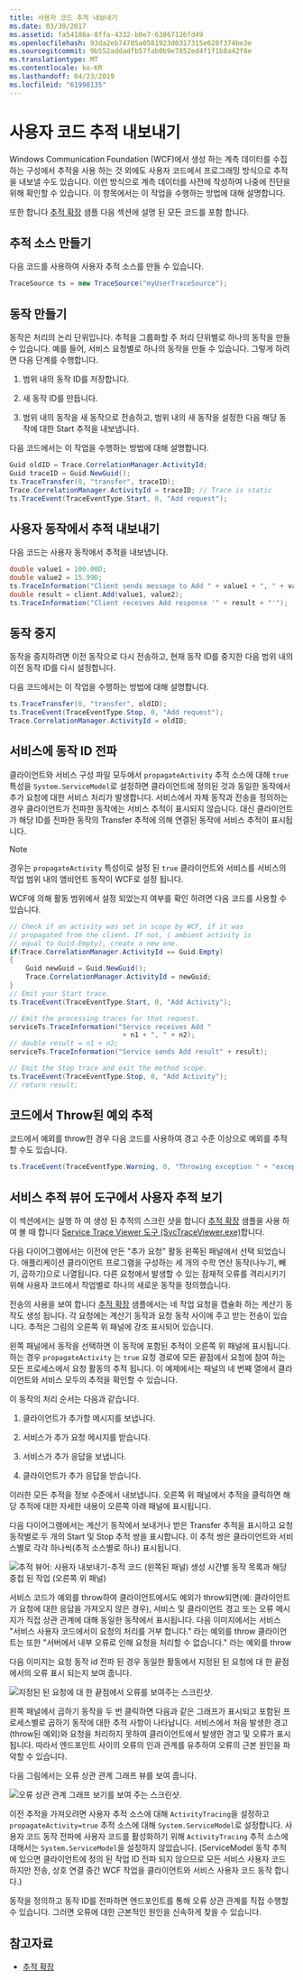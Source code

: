 ```yaml
---
title: 사용자 코드 추적 내보내기
ms.date: 03/30/2017
ms.assetid: fa54186a-8ffa-4332-b0e7-63867126fd49
ms.openlocfilehash: 93da2eb74705a0581923d0317315e628f374be3e
ms.sourcegitcommit: 9b552addadfb57fab0b9e7852ed4f1f1b8a42f8e
ms.translationtype: MT
ms.contentlocale: ko-KR
ms.lasthandoff: 04/23/2019
ms.locfileid: "61998135"
---
```

# <a name="emitting-user-code-traces"></a>사용자 코드 추적 내보내기

Windows Communication Foundation (WCF)에서 생성 하는 계측 데이터를 수집 하는 구성에서 추적을 사용 하는 것 외에도 사용자 코드에서 프로그래밍 방식으로 추적을 내보낼 수도 있습니다. 이런 방식으로 계측 데이터를 사전에 작성하여 나중에 진단을 위해 확인할 수 있습니다. 이 항목에서는 이 작업을 수행하는 방법에 대해 설명합니다.

또한 합니다 [추적 확장](../../../../../docs/framework/wcf/samples/extending-tracing.md) 샘플 다음 섹션에 설명 된 모든 코드를 포함 합니다.

## <a name="creating-a-trace-source"></a>추적 소스 만들기

다음 코드를 사용하여 사용자 추적 소스를 만들 수 있습니다.

```csharp
TraceSource ts = new TraceSource("myUserTraceSource");
```

## <a name="creating-activities"></a>동작 만들기

동작은 처리의 논리 단위입니다. 추적을 그룹화할 주 처리 단위별로 하나의 동작을 만들 수 있습니다. 예를 들어, 서비스 요청별로 하나의 동작을 만들 수 있습니다. 그렇게 하려면 다음 단계를 수행합니다.

1. 범위 내의 동작 ID를 저장합니다.

2. 새 동작 ID를 만듭니다.

3. 범위 내의 동작을 새 동작으로 전송하고, 범위 내의 새 동작을 설정한 다음 해당 동작에 대한 Start 추적을 내보냅니다.

다음 코드에서는 이 작업을 수행하는 방법에 대해 설명합니다.

```csharp
Guid oldID = Trace.CorrelationManager.ActivityId;
Guid traceID = Guid.NewGuid();
ts.TraceTransfer(0, "transfer", traceID);
Trace.CorrelationManager.ActivityId = traceID; // Trace is static
ts.TraceEvent(TraceEventType.Start, 0, "Add request");
```

## <a name="emitting-traces-within-a-user-activity"></a>사용자 동작에서 추적 내보내기

다음 코드는 사용자 동작에서 추적을 내보냅니다.

```csharp
double value1 = 100.00D;
double value2 = 15.99D;
ts.TraceInformation("Client sends message to Add " + value1 + ", " + value2);
double result = client.Add(value1, value2);
ts.TraceInformation("Client receives Add response '" + result + "'");
```

## <a name="stopping-the-activities"></a>동작 중지

동작을 중지하려면 이전 동작으로 다시 전송하고, 현재 동작 ID를 중지한 다음 범위 내의 이전 동작 ID를 다시 설정합니다.

다음 코드에서는 이 작업을 수행하는 방법에 대해 설명합니다.

```csharp
ts.TraceTransfer(0, "transfer", oldID);
ts.TraceEvent(TraceEventType.Stop, 0, "Add request");
Trace.CorrelationManager.ActivityId = oldID;
```

## <a name="propagating-the-activity-id-to-a-service"></a>서비스에 동작 ID 전파

클라이언트와 서비스 구성 파일 모두에서 `propagateActivity` 추적 소스에 대해 `true` 특성을 `System.ServiceModel`로 설정하면 클라이언트에 정의된 것과 동일한 동작에서 추가 요청에 대한 서비스 처리가 발생합니다. 서비스에서 자체 동작과 전송을 정의하는 경우 클라이언트가 전파한 동작에는 서비스 추적이 표시되지 않습니다. 대신 클라이언트가 해당 ID를 전파한 동작의 Transfer 추적에 의해 연결된 동작에 서비스 추적이 표시됩니다.

> [!NOTE]
> 경우는 `propagateActivity` 특성이로 설정 된 `true` 클라이언트와 서비스를 서비스의 작업 범위 내의 앰비언트 동작이 WCF로 설정 됩니다.

WCF에 의해 활동 범위에서 설정 되었는지 여부를 확인 하려면 다음 코드를 사용할 수 있습니다.

```csharp
// Check if an activity was set in scope by WCF, if it was
// propagated from the client. If not, ( ambient activity is
// equal to Guid.Empty), create a new one.
if(Trace.CorrelationManager.ActivityId == Guid.Empty)
{
    Guid newGuid = Guid.NewGuid();
    Trace.CorrelationManager.ActivityId = newGuid;
}
// Emit your Start trace.
ts.TraceEvent(TraceEventType.Start, 0, "Add Activity");

// Emit the processing traces for that request.
serviceTs.TraceInformation("Service receives Add "
                            + n1 + ", " + n2);
// double result = n1 + n2;
serviceTs.TraceInformation("Service sends Add result" + result);

// Emit the Stop trace and exit the method scope.
ts.TraceEvent(TraceEventType.Stop, 0, "Add Activity");
// return result;
```

## <a name="tracing-exceptions-thrown-in-code"></a>코드에서 Throw된 예외 추적

코드에서 예외를 throw한 경우 다음 코드를 사용하여 경고 수준 이상으로 예외를 추적할 수도 있습니다.

```csharp
ts.TraceEvent(TraceEventType.Warning, 0, "Throwing exception " + "exceptionMessage");
```

## <a name="viewing-user-traces-in-the-service-trace-viewer-tool"></a>서비스 추적 뷰어 도구에서 사용자 추적 보기

이 섹션에서는 실행 하 여 생성 된 추적의 스크린 샷을 합니다 [추적 확장](../../../../../docs/framework/wcf/samples/extending-tracing.md) 샘플을 사용 하 여 볼 때 합니다 [Service Trace Viewer 도구 (SvcTraceViewer.exe)](../../../../../docs/framework/wcf/service-trace-viewer-tool-svctraceviewer-exe.md)합니다.

다음 다이어그램에서는 이전에 만든 "추가 요청" 활동 왼쪽된 패널에서 선택 되었습니다. 애플리케이션 클라이언트 프로그램을 구성하는 세 개의 수학 연산 동작(나누기, 빼기, 곱하기)으로 나열됩니다. 다른 요청에서 발생할 수 있는 잠재적 오류를 격리시키기 위해 사용자 코드에서 작업별로 하나의 새로운 동작을 정의했습니다.

전송의 사용을 보여 합니다 [추적 확장](../../../../../docs/framework/wcf/samples/extending-tracing.md) 샘플에서는 네 작업 요청을 캡슐화 하는 계산기 동작도 생성 됩니다. 각 요청에는 계산기 동작과 요청 동작 사이에 주고 받는 전송이 있습니다. 추적은 그림의 오른쪽 위 패널에 강조 표시되어 있습니다.

왼쪽 패널에서 동작을 선택하면 이 동작에 포함된 추적이 오른쪽 위 패널에 표시됩니다. 하는 경우 `propagateActivity` 는 `true` 요청 경로에 모든 끝점에서 요청에 참여 하는 모든 프로세스에서 요청 활동의 추적 됩니다. 이 예제에서는 패널의 네 번째 열에서 클라이언트와 서비스 모두의 추적을 확인할 수 있습니다.

이 동작의 처리 순서는 다음과 같습니다.

1. 클라이언트가 추가할 메시지를 보냅니다.

2. 서비스가 추가 요청 메시지를 받습니다.

3. 서비스가 추가 응답을 보냅니다.

4. 클라이언트가 추가 응답을 받습니다.

이러한 모든 추적을 정보 수준에서 내보냅니다. 오른쪽 위 패널에서 추적을 클릭하면 해당 추적에 대한 자세한 내용이 오른쪽 아래 패널에 표시됩니다.

다음 다이어그램에서는 계산기 동작에서 보내거나 받은 Transfer 추적을 표시하고 요청 동작별로 두 개의 Start 및 Stop 추적 쌍을 표시합니다. 이 추적 쌍은 클라이언트와 서비스별로 각각 하나씩(추적 소스별로 하나) 표시됩니다.

![추적 뷰어: 사용자 내보내기&#45;추적 코드](../../../../../docs/framework/wcf/diagnostics/tracing/media/242c9358-475a-4baf-83f3-4227aa942fcd.gif "242c9358-475a-4baf-83f3-4227aa942fcd") (왼쪽된 패널) 생성 시간별 동작 목록과 해당 중첩 된 작업 (오른쪽 위 패널)

서비스 코드가 예외를 throw하여 클라이언트에서도 예외가 throw되면(예: 클라이언트가 요청에 대한 응답을 가져오지 않은 경우), 서비스 및 클라이언트 경고 또는 오류 메시지가 직접 상관 관계에 대해 동일한 동작에서 표시됩니다. 다음 이미지에서는 서비스 "서비스 사용자 코드에서이 요청의 처리를 거부 합니다." 라는 예외를 throw 클라이언트는 또한 "서버에서 내부 오류로 인해 요청을 처리할 수 없습니다." 라는 예외를 throw

다음 이미지는 요청 동작 id 전파 된 경우 동일한 활동에서 지정된 된 요청에 대 한 끝점에서의 오류 표시 되는지 보여 줍니다.

![지정된 된 요청에 대 한 끝점에서 오류를 보여주는 스크린샷.](./media/emitting-user-code-traces/trace-viewer-endpoint-errors.gif)

왼쪽 패널에서 곱하기 동작을 두 번 클릭하면 다음과 같은 그래프가 표시되고 포함된 프로세스별로 곱하기 동작에 대한 추적 사항이 나타납니다. 서비스에서 처음 발생한 경고(throw된 예외)와 요청을 처리하지 못하여 클라이언트에서 발생한 경고 및 오류가 표시됩니다. 따라서 엔드포인트 사이의 오류의 인과 관계를 유추하여 오류의 근본 원인을 파악할 수 있습니다.

다음 그림에서는 오류 상관 관계 그래프 뷰를 보여 줍니다.

![오류 상관 관계 그래프 보기를 보여 주는 스크린샷.](./media/emitting-user-code-traces/trace-viewer-error-correlation.gif)

이전 추적을 가져오려면 사용자 추적 소스에 대해 `ActivityTracing`을 설정하고 `propagateActivity=true` 추적 소스에 대해 `System.ServiceModel`로 설정합니다. 사용자 코드 동작 전파에 사용자 코드를 활성화하기 위해 `ActivityTracing` 추적 소스에 대해서는 `System.ServiceModel`을 설정하지 않았습니다. (ServiceModel 동작 추적에 있으면 클라이언트에 정의 된 작업 ID 전파 되지 않으므로 모든 서비스 사용자 코드 하지만 전송, 상호 연결 중간 WCF 작업을 클라이언트와 서비스 사용자 코드 동작 합니다.)

동작을 정의하고 동작 ID를 전파하면 엔드포인트를 통해 오류 상관 관계를 직접 수행할 수 있습니다. 그러면 오류에 대한 근본적인 원인을 신속하게 찾을 수 있습니다.

## <a name="see-also"></a>참고자료

- [추적 확장](../../../../../docs/framework/wcf/samples/extending-tracing.md)
